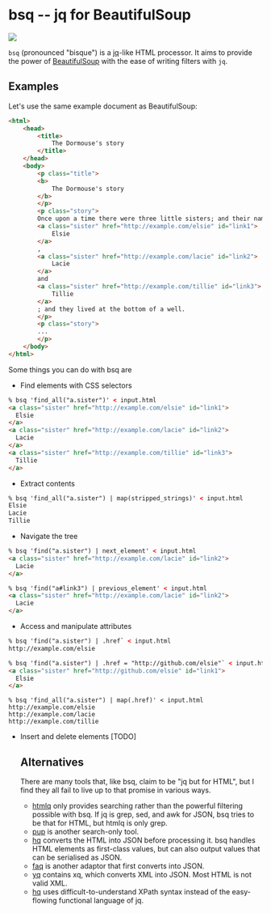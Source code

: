 # bsq -- jq for BeautifulSoup

![](https://github.com/rsekman/bsq/raw/refs/heads/master/banner.png)

`bsq` (pronounced "bisque") is a [jq](https://jqlang.org/)-like HTML processor.
It aims to provide the power of [BeautifulSoup](https://www.crummy.com/software/BeautifulSoup/bs4/doc/#) with the ease of writing filters with `jq`.

## Examples

Let's use the same example document as BeautifulSoup:
```html
<html>
    <head>
        <title>
            The Dormouse's story
        </title>
    </head>
    <body>
        <p class="title">
        <b>
            The Dormouse's story
        </b>
        </p>
        <p class="story">
        Once upon a time there were three little sisters; and their names were
        <a class="sister" href="http://example.com/elsie" id="link1">
            Elsie
        </a>
        ,
        <a class="sister" href="http://example.com/lacie" id="link2">
            Lacie
        </a>
        and
        <a class="sister" href="http://example.com/tillie" id="link3">
            Tillie
        </a>
        ; and they lived at the bottom of a well.
        </p>
        <p class="story">
        ...
        </p>
    </body>
</html>
```

Some things you can do with bsq are
- Find elements with CSS selectors
```html
% bsq 'find_all("a.sister")' < input.html
<a class="sister" href="http://example.com/elsie" id="link1">
  Elsie
</a>
<a class="sister" href="http://example.com/lacie" id="link2">
  Lacie
</a>
<a class="sister" href="http://example.com/tillie" id="link3">
  Tillie
</a>
```
- Extract contents
```html
% bsq 'find_all("a.sister") | map(stripped_strings)' < input.html
Elsie
Lacie
Tillie
```
- Navigate the tree
```html
% bsq 'find("a.sister") | next_element' < input.html
<a class="sister" href="http://example.com/lacie" id="link2">
  Lacie
</a>
```
```html
% bsq 'find("a#link3") | previous_element' < input.html
<a class="sister" href="http://example.com/lacie" id="link2">
  Lacie
</a>

```
- Access and manipulate attributes
```html
% bsq 'find("a.sister") | .href` < input.html
http://example.com/elsie
```
```html
% bsq 'find("a.sister") | .href = "http://github.com/elsie"` < input.html
<a class="sister" href="http://github.com/elsie" id="link1">
  Elsie
</a>
```
```
% bsq 'find_all("a.sister") | map(.href)' < input.html
http://example.com/elsie
http://example.com/lacie
http://example.com/tillie
```
- Insert and delete elements
  [TODO]

  ## Alternatives

    There are many tools that, like bsq, claim to be "jq but for HTML", but I find they all fail to live up to that promise in various ways.
  - [htmlq](https://github.com/mgdm/htmlq) only provides searching rather than the powerful filtering possible with bsq.
    If jq is grep, sed, and awk for JSON, bsq tries to be that for HTML, but htmlq is only grep.
  - [pup](https://github.com/ericchiang/pup) is another search-only tool.
  - [hq](https://github.com/orf/html-query) converts the HTML into JSON before processing it.
    bsq handles HTML elements as first-class values, but can also output values that can be serialised as JSON.
  - [faq](https://github.com/jzelinskie/faq) is another adaptor that first converts into JSON.
  - [yq](https://github.com/kislyuk/yq) contains xq, which converts XML into JSON. Most HTML is not valid XML.
  - [hq](https://github.com/rbwinslow/hq) uses difficult-to-understand XPath syntax instead of the easy-flowing functional language of jq. 
